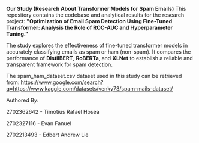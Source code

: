 **Our Study (Research About Transformer Models for Spam Emails)**
This repository contains the codebase and analytical results for the research project: **"Optimization of Email Spam Detection Using Fine-Tuned Transformer: Analysis the Role of ROC-AUC and Hyperparameter Tuning."**

The study explores the effectiveness of fine-tuned transformer models in accurately classifying emails as spam or ham (non-spam). It compares the performance of **DistilBERT**, **RoBERTa**, and **XLNet** to establish a reliable and transparent framework for spam detection.

The spam_ham_dataset.csv dataset used in this study can be retrieved from:
https://www.google.com/search?q=https://www.kaggle.com/datasets/venky73/spam-mails-dataset/

Authored By:

2702362642 - Timotius Rafael Hosea

2702327116 - Evan Fanuel

2702213493 - Edbert Andrew Lie
